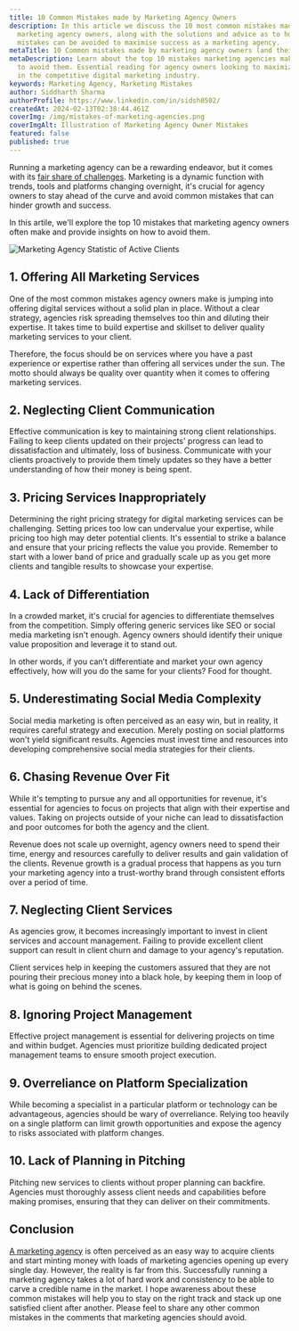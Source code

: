 ```yaml
---
title: 10 Common Mistakes made by Marketing Agency Owners
description: In this article we discuss the 10 most common mistakes made by
  marketing agency owners, along with the solutions and advice as to how the
  mistakes can be avoided to maximise success as a marketing agency.
metaTitle: 10 Common mistakes made by marketing agency owners (and their solution)
metaDescription: Learn about the top 10 mistakes marketing agencies make and how
  to avoid them. Essential reading for agency owners looking to maximize success
  in the competitive digital marketing industry.
keywords: Marketing Agency, Marketing Mistakes
author: Siddharth Sharma
authorProfile: https://www.linkedin.com/in/sidsh0502/
createdAt: 2024-02-13T02:38:44.461Z
coverImg: /img/mistakes-of-marketing-agencies.png
coverImgAlt: Illustration of Marketing Agency Owner Mistakes
featured: false
published: true
---
```

Running a marketing agency can be a rewarding endeavor, but it comes with its [fair share of challenges](https://resourceguruapp.com/blog/agency-challenges). Marketing is a dynamic function with trends, tools and platforms changing overnight, it's crucial for agency owners to stay ahead of the curve and avoid common mistakes that can hinder growth and success. 

In this artile, we'll explore the top 10 mistakes that marketing agency owners often make and provide insights on how to avoid them.

![Marketing Agency Statistic of Active Clients](/img/marketing-stat.png)

## **1. Offering All Marketing Services**

One of the most common mistakes agency owners make is jumping into offering digital services without a solid plan in place. Without a clear strategy, agencies risk spreading themselves too thin and diluting their expertise. It takes time to build expertise and skillset to deliver quality marketing services to your client. 

Therefore, the focus should be on services where you have a past experience or expertise rather than offering all services under the sun. The motto should always be quality over quantity when it comes to offering marketing services. 

## **2. Neglecting Client Communication**

Effective communication is key to maintaining strong client relationships. Failing to keep clients updated on their projects' progress can lead to dissatisfaction and ultimately, loss of business. Communicate with your clients proactively to provide them timely updates so they have a better understanding of how their money is being spent.

## **3. Pricing Services Inappropriately**

Determining the right pricing strategy for digital marketing services can be challenging. Setting prices too low can undervalue your expertise, while pricing too high may deter potential clients. It's essential to strike a balance and ensure that your pricing reflects the value you provide. Remember to start with a lower band of price and gradually scale up as you get more clients and tangible results to showcase your expertise. 

## **4. Lack of Differentiation**

In a crowded market, it's crucial for agencies to differentiate themselves from the competition. Simply offering generic services like SEO or social media marketing isn't enough. Agency owners should identify their unique value proposition and leverage it to stand out.

In other words, if you can’t differentiate and market your own agency effectively, how will you do the same for your clients? Food for thought. 

## **5. Underestimating Social Media Complexity**

Social media marketing is often perceived as an easy win, but in reality, it requires careful strategy and execution. Merely posting on social platforms won't yield significant results. Agencies must invest time and resources into developing comprehensive social media strategies for their clients.

## **6. Chasing Revenue Over Fit**

While it's tempting to pursue any and all opportunities for revenue, it's essential for agencies to focus on projects that align with their expertise and values. Taking on projects outside of your niche can lead to dissatisfaction and poor outcomes for both the agency and the client. 

Revenue does not scale up overnight, agency owners need to spend their time, energy and resources carefully to deliver results and gain validation of the clients. Revenue growth is a gradual process that happens as you turn your marketing agency into a trust-worthy brand through consistent efforts over a period of time.  

## **7. Neglecting Client Services**

As agencies grow, it becomes increasingly important to invest in client services and account management. Failing to provide excellent client support can result in client churn and damage to your agency's reputation. 

Client services help in keeping the customers assured that they are not pouring their precious money into a black hole, by keeping them in loop of what is going on behind the scenes. 

## **8. Ignoring Project Management**

Effective project management is essential for delivering projects on time and within budget. Agencies must prioritize building dedicated project management teams to ensure smooth project execution.

## **9. Overreliance on Platform Specialization**

While becoming a specialist in a particular platform or technology can be advantageous, agencies should be wary of overreliance. Relying too heavily on a single platform can limit growth opportunities and expose the agency to risks associated with platform changes.

## **10. Lack of Planning in Pitching**

Pitching new services to clients without proper planning can backfire. Agencies must thoroughly assess client needs and capabilities before making promises, ensuring that they can deliver on their commitments.

## Conclusion

[A marketing agency](https://www.upwork.com/resources/what-is-a-marketing-agency) is often perceived as an easy way to acquire clients and start minting money with loads of marketing agencies opening up every single day. However, the reality is far from this. Successfully running a marketing agency takes a lot of hard work and consistency to be able to carve a credible name in the market. I hope awareness about these common mistakes will help you to stay on the right track and stack up one satisfied client after another. Please feel to share any other common mistakes in the comments that marketing agencies should avoid.